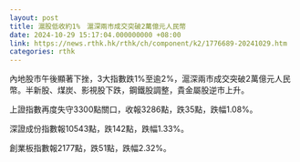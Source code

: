 ```yaml
---
layout: post
title: 滬股低收約1%　滬深兩市成交突破2萬億元人民幣
date: 2024-10-29 15:17:04.000000000 +08:00
link: https://news.rthk.hk/rthk/ch/component/k2/1776689-20241029.htm
categories: rthk
---
```


內地股市午後顯著下挫，3大指數跌1%至逾2%，滬深兩市成交突破2萬億元人民幣。半新股、煤炭、影視股下跌，鋼鐵股調整，貴金屬股逆市上升。

上證指數再度失守3300點關口，收報3286點，跌35點，跌幅1.08%。

深證成份指數報10543點，跌142點，跌幅1.33%。

創業板指數報2177點，跌51點，跌幅2.32%。
